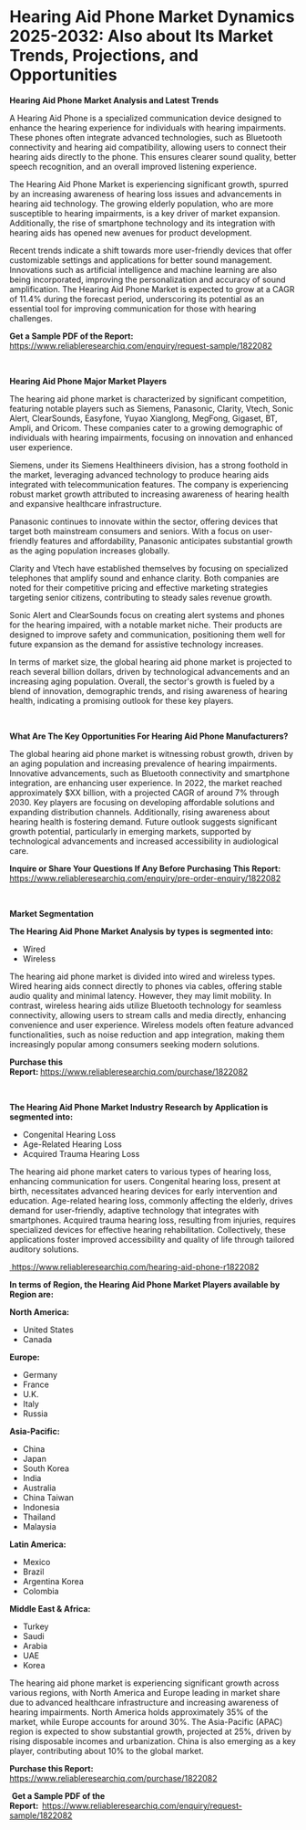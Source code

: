<p><h1>Hearing Aid Phone Market Dynamics 2025-2032: Also about Its Market Trends, Projections, and Opportunities</h1></p><p><strong>Hearing Aid Phone Market Analysis and Latest Trends</strong></p>
<p><p>A Hearing Aid Phone is a specialized communication device designed to enhance the hearing experience for individuals with hearing impairments. These phones often integrate advanced technologies, such as Bluetooth connectivity and hearing aid compatibility, allowing users to connect their hearing aids directly to the phone. This ensures clearer sound quality, better speech recognition, and an overall improved listening experience.</p><p>The Hearing Aid Phone Market is experiencing significant growth, spurred by an increasing awareness of hearing loss issues and advancements in hearing aid technology. The growing elderly population, who are more susceptible to hearing impairments, is a key driver of market expansion. Additionally, the rise of smartphone technology and its integration with hearing aids has opened new avenues for product development.</p><p>Recent trends indicate a shift towards more user-friendly devices that offer customizable settings and applications for better sound management. Innovations such as artificial intelligence and machine learning are also being incorporated, improving the personalization and accuracy of sound amplification. The Hearing Aid Phone Market is expected to grow at a CAGR of 11.4% during the forecast period, underscoring its potential as an essential tool for improving communication for those with hearing challenges.</p></p>
<p><strong>Get a Sample PDF of the Report:&nbsp;</strong> <a href="https://www.reliableresearchiq.com/enquiry/request-sample/1822082?utm_campaign=2271&utm_medium=2&utm_source=Github&utm_content=ia&utm_term=15042025&utm_id=hearing-aid-phone">https://www.reliableresearchiq.com/enquiry/request-sample/1822082</a></p>
<p>&nbsp;</p>
<p><strong>Hearing Aid Phone Major Market Players</strong></p>
<p><p>The hearing aid phone market is characterized by significant competition, featuring notable players such as Siemens, Panasonic, Clarity, Vtech, Sonic Alert, ClearSounds, Easyfone, Yuyao Xianglong, MegFong, Gigaset, BT, Ampli, and Oricom. These companies cater to a growing demographic of individuals with hearing impairments, focusing on innovation and enhanced user experience.</p><p>Siemens, under its Siemens Healthineers division, has a strong foothold in the market, leveraging advanced technology to produce hearing aids integrated with telecommunication features. The company is experiencing robust market growth attributed to increasing awareness of hearing health and expansive healthcare infrastructure. </p><p>Panasonic continues to innovate within the sector, offering devices that target both mainstream consumers and seniors. With a focus on user-friendly features and affordability, Panasonic anticipates substantial growth as the aging population increases globally.</p><p>Clarity and Vtech have established themselves by focusing on specialized telephones that amplify sound and enhance clarity. Both companies are noted for their competitive pricing and effective marketing strategies targeting senior citizens, contributing to steady sales revenue growth.</p><p>Sonic Alert and ClearSounds focus on creating alert systems and phones for the hearing impaired, with a notable market niche. Their products are designed to improve safety and communication, positioning them well for future expansion as the demand for assistive technology increases.</p><p>In terms of market size, the global hearing aid phone market is projected to reach several billion dollars, driven by technological advancements and an increasing aging population. Overall, the sector's growth is fueled by a blend of innovation, demographic trends, and rising awareness of hearing health, indicating a promising outlook for these key players.</p></p>
<p>&nbsp;</p>
<p><strong>What Are The Key Opportunities For Hearing Aid Phone Manufacturers?</strong></p>
<p><p>The global hearing aid phone market is witnessing robust growth, driven by an aging population and increasing prevalence of hearing impairments. Innovative advancements, such as Bluetooth connectivity and smartphone integration, are enhancing user experience. In 2022, the market reached approximately $XX billion, with a projected CAGR of around 7% through 2030. Key players are focusing on developing affordable solutions and expanding distribution channels. Additionally, rising awareness about hearing health is fostering demand. Future outlook suggests significant growth potential, particularly in emerging markets, supported by technological advancements and increased accessibility in audiological care.</p></p>
<p><strong>Inquire or Share Your Questions If Any Before Purchasing This Report:</strong> <a href="https://www.reliableresearchiq.com/enquiry/pre-order-enquiry/1822082?utm_campaign=2271&utm_medium=2&utm_source=Github&utm_content=ia&utm_term=15042025&utm_id=hearing-aid-phone">https://www.reliableresearchiq.com/enquiry/pre-order-enquiry/1822082</a></p>
<p>&nbsp;</p>
<p><strong>Market Segmentation</strong></p>
<p><strong>The Hearing Aid Phone Market Analysis by types is segmented into:</strong></p>
<p><ul><li>Wired</li><li>Wireless</li></ul></p>
<p><p>The hearing aid phone market is divided into wired and wireless types. Wired hearing aids connect directly to phones via cables, offering stable audio quality and minimal latency. However, they may limit mobility. In contrast, wireless hearing aids utilize Bluetooth technology for seamless connectivity, allowing users to stream calls and media directly, enhancing convenience and user experience. Wireless models often feature advanced functionalities, such as noise reduction and app integration, making them increasingly popular among consumers seeking modern solutions.</p></p>
<p><strong>Purchase this Report:&nbsp;</strong><a href="https://www.reliableresearchiq.com/purchase/1822082?utm_campaign=2271&utm_medium=2&utm_source=Github&utm_content=ia&utm_term=15042025&utm_id=hearing-aid-phone">https://www.reliableresearchiq.com/purchase/1822082</a></p>
<p>&nbsp;</p>
<p><strong>The Hearing Aid Phone Market Industry Research by Application is segmented into:</strong></p>
<p><ul><li>Congenital Hearing Loss</li><li>Age-Related Hearing Loss</li><li>Acquired Trauma Hearing Loss</li></ul></p>
<p><p>The hearing aid phone market caters to various types of hearing loss, enhancing communication for users. Congenital hearing loss, present at birth, necessitates advanced hearing devices for early intervention and education. Age-related hearing loss, commonly affecting the elderly, drives demand for user-friendly, adaptive technology that integrates with smartphones. Acquired trauma hearing loss, resulting from injuries, requires specialized devices for effective hearing rehabilitation. Collectively, these applications foster improved accessibility and quality of life through tailored auditory solutions.</p></p>
<p><a href="https://www.reliableresearchiq.com/hearing-aid-phone-r1822082?utm_campaign=2271&utm_medium=2&utm_source=Github&utm_content=ia&utm_term=15042025&utm_id=hearing-aid-phone">&nbsp;https://www.reliableresearchiq.com/hearing-aid-phone-r1822082</a></p>
<p><strong>In terms of Region, the Hearing Aid Phone Market Players available by Region are:</strong></p>
<p>
    <p> <strong> North America: </strong>
        <ul>
            <li>United States</li>
            <li>Canada</li>
        </ul>
        </p> 
    <p> <strong> Europe: </strong>
        <ul>
            <li>Germany</li>
            <li>France</li>
            <li>U.K.</li>
            <li>Italy</li>
            <li>Russia</li>
        </ul>
        </p> 
    <p> <strong> Asia-Pacific: </strong>
        <ul>
            <li>China</li>
            <li>Japan</li>
            <li>South Korea</li>
            <li>India</li>
            <li>Australia</li>
            <li>China Taiwan</li>
            <li>Indonesia</li>
            <li>Thailand</li>
            <li>Malaysia</li>
        </ul>
        </p> 
    <p> <strong> Latin America: </strong>
        <ul>
            <li>Mexico</li>
            <li>Brazil</li>
            <li>Argentina Korea</li>
            <li>Colombia</li>
        </ul>
        </p> 
    <p> <strong> Middle East & Africa: </strong>
        <ul>
            <li>Turkey</li>
            <li>Saudi</li>
            <li>Arabia</li>
            <li>UAE</li>
            <li>Korea</li>
        </ul>
    </p>
    </p>
<p><p>The hearing aid phone market is experiencing significant growth across various regions, with North America and Europe leading in market share due to advanced healthcare infrastructure and increasing awareness of hearing impairments. North America holds approximately 35% of the market, while Europe accounts for around 30%. The Asia-Pacific (APAC) region is expected to show substantial growth, projected at 25%, driven by rising disposable incomes and urbanization. China is also emerging as a key player, contributing about 10% to the global market.</p></p>
<p><strong>Purchase this Report: </strong><a href="https://www.reliableresearchiq.com/purchase/1822082?utm_campaign=2271&utm_medium=2&utm_source=Github&utm_content=ia&utm_term=15042025&utm_id=hearing-aid-phone">https://www.reliableresearchiq.com/purchase/1822082</a></p>
<p>&nbsp;<strong>Get a Sample PDF of the Report:&nbsp;&nbsp;</strong><a href="https://www.reliableresearchiq.com/enquiry/request-sample/1822082?utm_campaign=2271&utm_medium=2&utm_source=Github&utm_content=ia&utm_term=15042025&utm_id=hearing-aid-phone">https://www.reliableresearchiq.com/enquiry/request-sample/1822082</a></p>
<p><strong></strong></p>
<p><p></p><p></p><p></p></p>